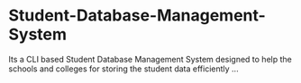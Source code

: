 # Student-Database-Management-System
Its a CLI based Student Database Management System designed to help the schools and colleges for storing the student data efficiently ...
